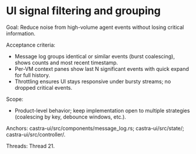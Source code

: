 # UI signal filtering and grouping

Goal: Reduce noise from high-volume agent events without losing critical information.

Acceptance criteria:
- Message log groups identical or similar events (burst coalescing), shows counts and most recent timestamp.
- Per-VM context panes show last N significant events with quick expand for full history.
- Throttling ensures UI stays responsive under bursty streams; no dropped critical events.

Scope:
- Product-level behavior; keep implementation open to multiple strategies (coalescing by key, debounce windows, etc.).

Anchors: castra-ui/src/components/message_log.rs; castra-ui/src/state/; castra-ui/src/controller/.

Threads: Thread 21.